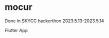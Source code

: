 # mocur
Done in SKYCC hackerthon 2023.5.13-2023.5.14

Flutter App

<img scr="images/Screenshot_1684010951.png" width="25"> 
<img scr="images/Screenshot_1684011005.png" width="25"> 
<img scr="images/Screenshot_1683985812.png" width="25"> 
<img scr="images/Screenshot_1684011170.png" width="25"> 
